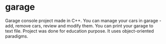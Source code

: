 # garage
Garage console project made in C++.
You can manage your cars in garage - add, remove cars, review and modify them. You can print your garage to text file.
Project was done for education purpose.
It uses object-oriented paradigms.
